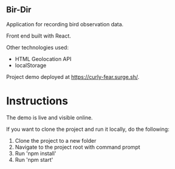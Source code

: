 ## Bir-Dir

Application for recording bird observation data.

Front end built with React. 

Other technologies used:
- HTML Geolocation API
- localStorage

Project demo deployed at https://curly-fear.surge.sh/.

# Instructions

The demo is live and visible online.

If you want to clone the project and run it locally, do the following:

1. Clone the project to a new folder
2. Navigate to the project root with command prompt
3. Run 'npm install'
4. Run 'npm start'
